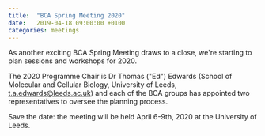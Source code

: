 ```yaml
---
title:  "BCA Spring Meeting 2020"
date:   2019-04-18 09:00:00 +0100
categories: meetings
---
```


As another exciting BCA Spring Meeting draws to a close, we're starting to plan sessions 
and workshops for 2020.

The 2020 Programme Chair is Dr Thomas ("Ed") Edwards (School of Molecular and Cellular
Biology, University of Leeds, t.a.edwards@leeds.ac.uk) and each of the BCA groups has 
appointed two representatives to oversee the planning process. 

Save the date: the meeting will be held April 6-9th, 2020 at the University of Leeds.
